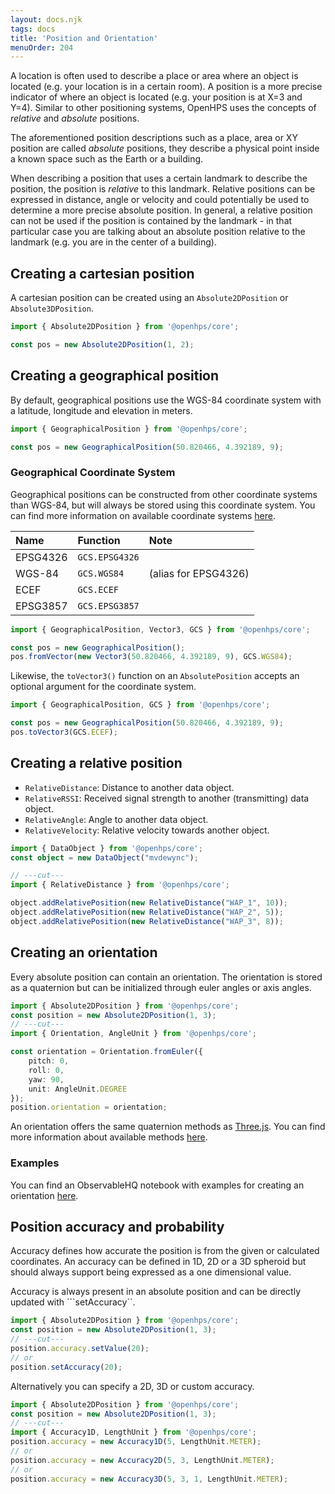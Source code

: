 ```yaml
---
layout: docs.njk
tags: docs
title: 'Position and Orientation'
menuOrder: 204
---
```

A location is often used to describe a place or area where an object is located (e.g. your location is in a certain room). A position is a more precise indicator of where an object is located (e.g. your position is at X=3 and Y=4). Similar to other positioning systems, OpenHPS uses the concepts of *relative* and *absolute* positions. 

The aforementioned position descriptions such as a place, area or XY position are called *absolute* positions, they describe a physical point inside a known space such as the Earth or a building.

When describing a position that uses a certain landmark to describe the position, the position is *relative* to this landmark. Relative positions can be expressed in distance, angle or velocity and could potentially be used to determine a more precise absolute position. In general, a relative position can not be used if the position is contained by the landmark - in that particular case you are talking about an absolute position relative to the landmark (e.g. you are in the center of a building).

## Creating a cartesian position
A cartesian position can be created using an ```Absolute2DPosition``` or ```Absolute3DPosition```.
```ts twoslash
import { Absolute2DPosition } from '@openhps/core';

const pos = new Absolute2DPosition(1, 2);
```

## Creating a geographical position
By default, geographical positions use the WGS-84 coordinate system with a latitude, longitude and
elevation in meters.

```ts twoslash
import { GeographicalPosition } from '@openhps/core';

const pos = new GeographicalPosition(50.820466, 4.392189, 9);
```

### Geographical Coordinate System
Geographical positions can be constructed from other coordinate systems than WGS-84, but will
always be stored using this coordinate system. You can find more information on available coordinate systems [here](/docs/core/classes/GCS.html).

|Name|Function|Note|
|:-|:-|:-|
|EPSG4326|```GCS.EPSG4326```||
|WGS-84|```GCS.WGS84```|(alias for EPSG4326)|
|ECEF|```GCS.ECEF```||
|EPSG3857|```GCS.EPSG3857```||

```ts twoslash
import { GeographicalPosition, Vector3, GCS } from '@openhps/core';

const pos = new GeographicalPosition();
pos.fromVector(new Vector3(50.820466, 4.392189, 9), GCS.WGS84);
```

Likewise, the ```toVector3()``` function on an ```AbsolutePosition``` accepts an optional argument
for the coordinate system.

```ts twoslash
import { GeographicalPosition, GCS } from '@openhps/core';

const pos = new GeographicalPosition(50.820466, 4.392189, 9);
pos.toVector3(GCS.ECEF);
```

## Creating a relative position

- ```RelativeDistance```: Distance to another data object.
- ```RelativeRSSI```: Received signal strength to another (transmitting) data object.
- ```RelativeAngle```: Angle to another data object.
- ```RelativeVelocity```: Relative velocity towards another object.

```ts twoslash
import { DataObject } from '@openhps/core';
const object = new DataObject("mvdewync");

// ---cut---
import { RelativeDistance } from '@openhps/core';

object.addRelativePosition(new RelativeDistance("WAP_1", 10));
object.addRelativePosition(new RelativeDistance("WAP_2", 5));
object.addRelativePosition(new RelativeDistance("WAP_3", 8));
```

## Creating an orientation
Every absolute position can contain an orientation. The orientation is stored as a quaternion but can be initialized through euler angles or axis angles.

```ts twoslash
import { Absolute2DPosition } from '@openhps/core';
const position = new Absolute2DPosition(1, 3);
// ---cut---
import { Orientation, AngleUnit } from '@openhps/core';

const orientation = Orientation.fromEuler({
    pitch: 0,
    roll: 0,
    yaw: 90,
    unit: AngleUnit.DEGREE
});
position.orientation = orientation;
```

An orientation offers the same quaternion methods as [Three.js](https://threejs.org/docs/index.html?q=quat#api/en/math/Quaternion). You can find more information about available methods [here](/docs/core/classes/orientation.html).

### Examples
You can find an ObservableHQ notebook with examples for creating an orientation [here](https://observablehq.com/d/c58a3f29b5c3d343).

## Position accuracy and probability
Accuracy defines how accurate the position is from the given or calculated coordinates. An accuracy can be defined in 1D, 2D or a 3D spheroid but should always
support being expressed as a one dimensional value.

Accuracy is always present in an absolute position and can be directly updated with ```setAccuracy``.
```ts twoslash
import { Absolute2DPosition } from '@openhps/core';
const position = new Absolute2DPosition(1, 3);
// ---cut---
position.accuracy.setValue(20);
// or
position.setAccuracy(20);
```

Alternatively you can specify a 2D, 3D or custom accuracy.
```ts twoslash
import { Absolute2DPosition } from '@openhps/core';
const position = new Absolute2DPosition(1, 3);
// ---cut---
import { Accuracy1D, LengthUnit } from '@openhps/core';
position.accuracy = new Accuracy1D(5, LengthUnit.METER);
// or
position.accuracy = new Accuracy2D(5, 3, LengthUnit.METER);
// or
position.accuracy = new Accuracy3D(5, 3, 1, LengthUnit.METER);
```
